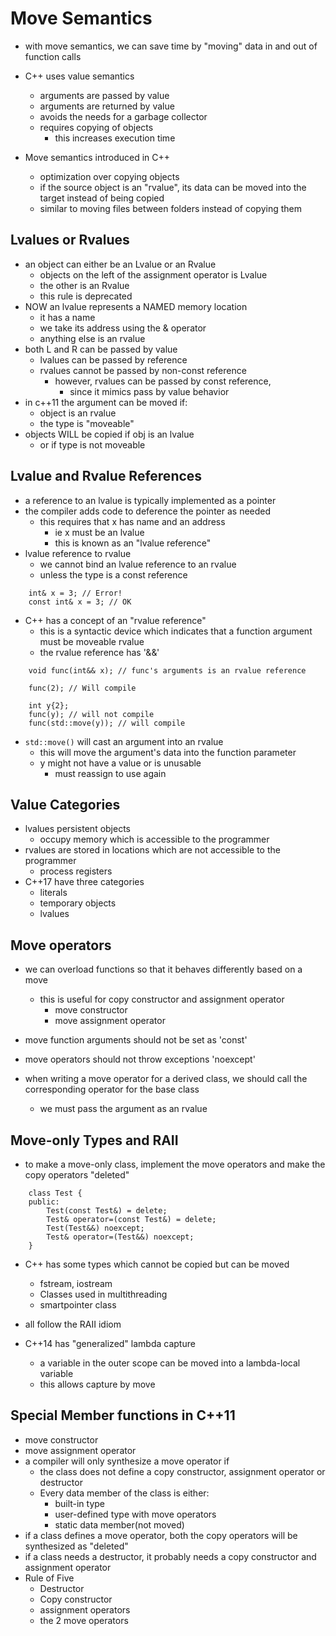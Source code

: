 # Move Semantics

- with move semantics, we can save time by "moving" data in and out of function calls
- C++ uses value semantics
    - arguments are passed by value
    - arguments are returned by value
    - avoids the needs for a garbage collector
    - requires copying of objects
        - this increases execution time

- Move semantics introduced in C++
    - optimization over copying objects
    - if the source object is an "rvalue", its data can be moved into the target instead of being copied
    - similar to moving files between folders instead of copying them

## Lvalues or Rvalues
- an object can either be an Lvalue or an Rvalue
    - objects on the left of the assignment operator is Lvalue
    - the other is an Rvalue
    - this rule is deprecated
- NOW an lvalue represents a NAMED memory location
    - it has a name
    - we take its address using the & operator
    - anything else is an rvalue
- both L and R can be passed by value
    - lvalues can be passed by reference
    - rvalues cannot be passed by non-const reference
        - however, rvalues can be passed by const reference, 
            - since it mimics pass by value behavior
- in c++11 the argument can be moved if:
    - object is an rvalue
    - the type is "moveable"
- objects WILL be copied if obj is an lvalue
    - or if type is not moveable

## Lvalue and Rvalue References
- a reference to an lvalue is typically implemented as a pointer
- the compiler adds code to deference the pointer as needed
    - this requires that x has name and an address
        - ie x must be an lvalue
        - this is known as an "lvalue reference"
- lvalue reference to rvalue
    - we cannot bind an lvalue reference to an rvalue
    - unless the type is a const reference

```
    int& x = 3; // Error!
    const int& x = 3; // OK
```

- C++ has a concept of an "rvalue reference"
    - this is a syntactic device which indicates that a function argument must be moveable rvalue
    - the rvalue reference has '&&'

```
    void func(int&& x); // func's arguments is an rvalue reference

    func(2); // Will compile

    int y{2};
    func(y); // will not compile
    func(std::move(y)); // will compile
```

- `std::move()` will cast an argument into an rvalue
    - this will move the argument's data into the function parameter
    - y might not have a value or is unusable
        - must reassign to use again

## Value Categories
- lvalues persistent objects
    - occupy memory which is accessible to the programmer
- rvalues are stored in locations which are not accessible to the programmer
    - process registers
- C++17 have three categories
    - literals
    - temporary objects
    - lvalues

## Move operators
- we can overload functions so that it behaves differently based on a move
    - this is useful for copy constructor and assignment operator
        - move constructor
        - move assignment operator
- move function arguments should not be set as 'const'
- move operators should not throw exceptions 'noexcept'

- when writing a move operator for a derived class, we should call the corresponding operator for the base class
    - we must pass the argument as an rvalue

## Move-only Types and RAII
- to make a move-only class, implement the move operators and make the copy operators "deleted"

```
    class Test {
    public:
        Test(const Test&) = delete;     
        Test& operator=(const Test&) = delete;
        Test(Test&&) noexcept;
        Test& operator=(Test&&) noexcept;
    }
```

- C++ has some types which cannot be copied but can be moved
    - fstream, iostream
    - Classes used in multithreading
    - smartpointer class
- all follow the RAII idiom

- C++14 has "generalized" lambda capture
    - a variable in the outer scope can be moved into a lambda-local variable
    - this allows capture by move

## Special Member functions in C++11
- move constructor
- move assignment operator
- a compiler will only synthesize a move operator if
    - the class does not define a copy constructor, assignment operator or destructor
    - Every data member of the class is either:
        - built-in type
        - user-defined type with move operators
        - static data member(not moved)
- if a class defines a move operator, both the copy operators will be synthesized as "deleted"
- if a class needs a destructor, it probably needs a copy constructor and assignment operator
- Rule of Five
    - Destructor
    - Copy constructor
    - assignment operators
    - the 2 move operators
